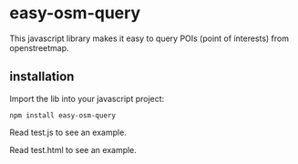 # easy-osm-query

This javascript library makes it easy to query POIs (point of interests) from openstreetmap.

## installation

Import the lib into your javascript project:

```
npm install easy-osm-query
```

Read test.js to see an example.

Read test.html to see an example.
